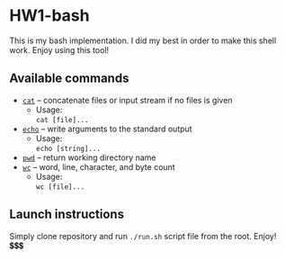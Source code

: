 # HW1-bash

This is my bash implementation. I did my best in order to make this shell work. Enjoy using this tool!

## Available commands

* [`cat`](src/ru/itmo/sd/bash/res/commands/CatCommand.java) – concatenate files or input stream if no files is given
  * Usage:  
  `cat [file]...`
* [`echo`](src/ru/itmo/sd/bash/res/commands/EchoCommand.java) – write arguments to the standard output
    * Usage:  
      `echo [string]...`
* [`pwd`](src/ru/itmo/sd/bash/res/commands/PwdCommand.java) – return working directory name
* [`wc`](src/ru/itmo/sd/bash/res/commands/WcCommand.java) – word, line, character, and byte count
    * Usage:  
      `wc [file]...`

## Launch instructions
Simply clone repository and run `./run.sh` script file from the root. Enjoy! 💲💲💲

